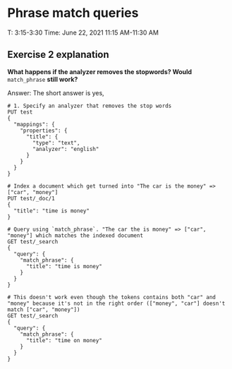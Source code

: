 # Phrase match queries

T: 3:15-3:30
Time: June 22, 2021 11:15 AM-11:30 AM

## Exercise 2 explanation

**What happens if the analyzer removes the stopwords? Would** `match_phrase` **still work?**

Answer: The short answer is yes,

```
# 1. Specify an analyzer that removes the stop words
PUT test
{
  "mappings": {
    "properties": {
      "title": {
        "type": "text",
        "analyzer": "english"
      }
    }
  }
}

# Index a document which get turned into "The car is the money" => ["car", "money"]
PUT test/_doc/1
{
  "title": "time is money"
}

# Query using `match_phrase`. "The car the is money" => ["car", "money"] which matches the indexed document
GET test/_search
{
  "query": {
    "match_phrase": {
      "title": "time is money"
    }
  }
}

# This doesn't work even though the tokens contains both "car" and "money" because it's not in the right order (["money", "car"] doesn't match ["car", "money"])
GET test/_search
{
  "query": {
    "match_phrase": {
      "title": "time on money"
    }
  }
}

```